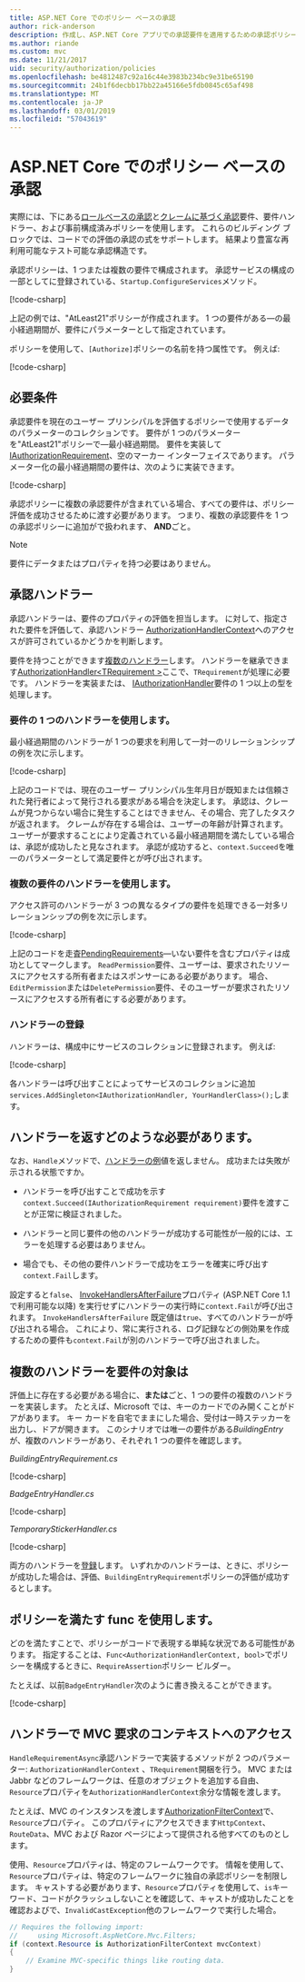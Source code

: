 ```yaml
---
title: ASP.NET Core でのポリシー ベースの承認
author: rick-anderson
description: 作成し、ASP.NET Core アプリでの承認要件を適用するための承認ポリシーのハンドラーを使用する方法について説明します。
ms.author: riande
ms.custom: mvc
ms.date: 11/21/2017
uid: security/authorization/policies
ms.openlocfilehash: be4812487c92a16c44e3983b234bc9e31be65190
ms.sourcegitcommit: 24b1f6decbb17bb22a45166e5fdb0845c65af498
ms.translationtype: MT
ms.contentlocale: ja-JP
ms.lasthandoff: 03/01/2019
ms.locfileid: "57043619"
---
```

# <a name="policy-based-authorization-in-aspnet-core"></a>ASP.NET Core でのポリシー ベースの承認

実際には、下にある[ロールベースの承認](xref:security/authorization/roles)と[クレームに基づく承認](xref:security/authorization/claims)要件、要件ハンドラー、および事前構成済みポリシーを使用します。 これらのビルディング ブロックでは、コードでの評価の承認の式をサポートします。 結果より豊富な再利用可能なテスト可能な承認構造です。

承認ポリシーは、1 つまたは複数の要件で構成されます。 承認サービスの構成の一部としてに登録されている、`Startup.ConfigureServices`メソッド。

[!code-csharp[](policies/samples/PoliciesAuthApp1/Startup.cs?range=40-41,50-55,63,72)]

上記の例では、"AtLeast21"ポリシーが作成されます。 1 つの要件がある&mdash;の最小経過期間が、要件にパラメーターとして指定されています。

ポリシーを使用して、`[Authorize]`ポリシーの名前を持つ属性です。 例えば:

[!code-csharp[](policies/samples/PoliciesAuthApp1/Controllers/AlcoholPurchaseController.cs?name=snippet_AlcoholPurchaseControllerClass&highlight=4)]

## <a name="requirements"></a>必要条件

承認要件を現在のユーザー プリンシパルを評価するポリシーで使用するデータのパラメーターのコレクションです。 要件が 1 つのパラメーターを"AtLeast21"ポリシーで&mdash;最小経過期間。 要件を実装して[IAuthorizationRequirement](/dotnet/api/microsoft.aspnetcore.authorization.iauthorizationrequirement)、空のマーカー インターフェイスであります。 パラメーター化の最小経過期間の要件は、次のように実装できます。

[!code-csharp[](policies/samples/PoliciesAuthApp1/Services/Requirements/MinimumAgeRequirement.cs?name=snippet_MinimumAgeRequirementClass)]

承認ポリシーに複数の承認要件が含まれている場合、すべての要件は、ポリシー評価を成功させるために渡す必要があります。 つまり、複数の承認要件を 1 つの承認ポリシーに追加がで扱われます、 **AND**ごと。

> [!NOTE]
> 要件にデータまたはプロパティを持つ必要はありません。

<a name="security-authorization-policies-based-authorization-handler"></a>

## <a name="authorization-handlers"></a>承認ハンドラー

承認ハンドラーは、要件のプロパティの評価を担当します。 に対して、指定された要件を評価して、承認ハンドラー [AuthorizationHandlerContext](/dotnet/api/microsoft.aspnetcore.authorization.authorizationhandlercontext)へのアクセスが許可されているかどうかを判断します。

要件を持つことができます[複数のハンドラー](#security-authorization-policies-based-multiple-handlers)します。 ハンドラーを継承できます[AuthorizationHandler\<TRequirement >](/dotnet/api/microsoft.aspnetcore.authorization.authorizationhandler-1)ここで、`TRequirement`が処理に必要です。 ハンドラーを実装または、 [IAuthorizationHandler](/dotnet/api/microsoft.aspnetcore.authorization.iauthorizationhandler)要件の 1 つ以上の型を処理します。

### <a name="use-a-handler-for-one-requirement"></a>要件の 1 つのハンドラーを使用します。

<a name="security-authorization-handler-example"></a>

最小経過期間のハンドラーが 1 つの要求を利用して一対一のリレーションシップの例を次に示します。

[!code-csharp[](policies/samples/PoliciesAuthApp1/Services/Handlers/MinimumAgeHandler.cs?name=snippet_MinimumAgeHandlerClass)]

上記のコードでは、現在のユーザー プリンシパル生年月日が既知または信頼された発行者によって発行される要求がある場合を決定します。 承認は、クレームが見つからない場合に発生することはできません、その場合、完了したタスクが返されます。 クレームが存在する場合は、ユーザーの年齢が計算されます。 ユーザーが要求することにより定義されている最小経過期間を満たしている場合は、承認が成功したと見なされます。 承認が成功すると、`context.Succeed`を唯一のパラメーターとして満足要件とが呼び出されます。

### <a name="use-a-handler-for-multiple-requirements"></a>複数の要件のハンドラーを使用します。

アクセス許可のハンドラーが 3 つの異なるタイプの要件を処理できる一対多リレーションシップの例を次に示します。

[!code-csharp[](policies/samples/PoliciesAuthApp1/Services/Handlers/PermissionHandler.cs?name=snippet_PermissionHandlerClass)]

上記のコードを走査[PendingRequirements](/dotnet/api/microsoft.aspnetcore.authorization.authorizationhandlercontext.pendingrequirements#Microsoft_AspNetCore_Authorization_AuthorizationHandlerContext_PendingRequirements)&mdash;いない要件を含むプロパティは成功としてマークします。 `ReadPermission`要件、ユーザーは、要求されたリソースにアクセスする所有者またはスポンサーにある必要があります。 場合、`EditPermission`または`DeletePermission`要件、そのユーザーが要求されたリソースにアクセスする所有者にする必要があります。

<a name="security-authorization-policies-based-handler-registration"></a>

### <a name="handler-registration"></a>ハンドラーの登録

ハンドラーは、構成中にサービスのコレクションに登録されます。 例えば:

[!code-csharp[](policies/samples/PoliciesAuthApp1/Startup.cs?range=40-41,50-55,63-65,72)]

各ハンドラーは呼び出すことによってサービスのコレクションに追加`services.AddSingleton<IAuthorizationHandler, YourHandlerClass>();`します。

## <a name="what-should-a-handler-return"></a>ハンドラーを返すどのような必要があります。

なお、`Handle`メソッドで、[ハンドラーの例](#security-authorization-handler-example)値を返しません。 成功または失敗が示される状態ですか。

* ハンドラーを呼び出すことで成功を示す`context.Succeed(IAuthorizationRequirement requirement)`要件を渡すことが正常に検証されました。

* ハンドラーと同じ要件の他のハンドラーが成功する可能性が一般的には、エラーを処理する必要はありません。

* 場合でも、その他の要件ハンドラーで成功をエラーを確実に呼び出す`context.Fail`します。

設定すると`false`、 [InvokeHandlersAfterFailure](/dotnet/api/microsoft.aspnetcore.authorization.authorizationoptions.invokehandlersafterfailure#Microsoft_AspNetCore_Authorization_AuthorizationOptions_InvokeHandlersAfterFailure)プロパティ (ASP.NET Core 1.1 で利用可能な以降) を実行せずにハンドラーの実行時に`context.Fail`が呼び出されます。 `InvokeHandlersAfterFailure` 既定値は`true`、すべてのハンドラーが呼び出される場合。 これにより、常に実行される、ログ記録などの側効果を作成するための要件も`context.Fail`が別のハンドラーで呼び出されました。

<a name="security-authorization-policies-based-multiple-handlers"></a>

## <a name="why-would-i-want-multiple-handlers-for-a-requirement"></a>複数のハンドラーを要件の対象は

評価上に存在する必要がある場合に、**または**ごと、1 つの要件の複数のハンドラーを実装します。 たとえば、Microsoft では、キーのカードでのみ開くことがドアがあります。 キー カードを自宅でままにした場合、受付は一時ステッカーを出力し、ドアが開きます。 このシナリオでは唯一の要件がある*BuildingEntry*が、複数のハンドラーがあり、それぞれ 1 つの要件を確認します。

*BuildingEntryRequirement.cs*

[!code-csharp[](policies/samples/PoliciesAuthApp1/Services/Requirements/BuildingEntryRequirement.cs?name=snippet_BuildingEntryRequirementClass)]

*BadgeEntryHandler.cs*

[!code-csharp[](policies/samples/PoliciesAuthApp1/Services/Handlers/BadgeEntryHandler.cs?name=snippet_BadgeEntryHandlerClass)]

*TemporaryStickerHandler.cs*

[!code-csharp[](policies/samples/PoliciesAuthApp1/Services/Handlers/TemporaryStickerHandler.cs?name=snippet_TemporaryStickerHandlerClass)]

両方のハンドラーを[登録](xref:security/authorization/policies#security-authorization-policies-based-handler-registration)します。 いずれかのハンドラーは、ときに、ポリシーが成功した場合は、評価、`BuildingEntryRequirement`ポリシーの評価が成功するとします。

## <a name="using-a-func-to-fulfill-a-policy"></a>ポリシーを満たす func を使用します。

どのを満たすことで、ポリシーがコードで表現する単純な状況である可能性があります。 指定することは、`Func<AuthorizationHandlerContext, bool>`でポリシーを構成するときに、`RequireAssertion`ポリシー ビルダー。

たとえば、以前`BadgeEntryHandler`次のように書き換えることができます。

[!code-csharp[](policies/samples/PoliciesAuthApp1/Startup.cs?range=52-53,57-63)]

## <a name="accessing-mvc-request-context-in-handlers"></a>ハンドラーで MVC 要求のコンテキストへのアクセス

`HandleRequirementAsync`承認ハンドラーで実装するメソッドが 2 つのパラメーター: `AuthorizationHandlerContext` 、`TRequirement`開梱を行う。 MVC または Jabbr などのフレームワークは、任意のオブジェクトを追加する自由、`Resource`プロパティを`AuthorizationHandlerContext`余分な情報を渡します。

たとえば、MVC のインスタンスを渡します[AuthorizationFilterContext](/dotnet/api/?term=AuthorizationFilterContext)で、`Resource`プロパティ。 このプロパティにアクセスできます`HttpContext`、 `RouteData`、MVC および Razor ページによって提供される他すべてのものとします。

使用、`Resource`プロパティは、特定のフレームワークです。 情報を使用して、`Resource`プロパティは、特定のフレームワークに独自の承認ポリシーを制限します。 キャストする必要があります、`Resource`プロパティを使用して、`is`キーワード、コードがクラッシュしないことを確認して、キャストが成功したことを確認およびで、`InvalidCastException`他のフレームワークで実行した場合。

```csharp
// Requires the following import:
//     using Microsoft.AspNetCore.Mvc.Filters;
if (context.Resource is AuthorizationFilterContext mvcContext)
{
    // Examine MVC-specific things like routing data.
}
```
